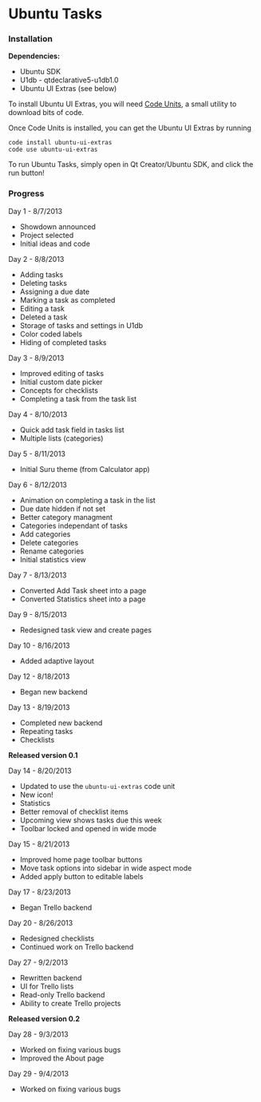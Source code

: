 Ubuntu Tasks
============

### Installation ###

**Dependencies:**

 * Ubuntu SDK
 * U1db - qtdeclarative5-u1db1.0
 * Ubuntu UI Extras (see below)

To install Ubuntu UI Extras, you will need [Code Units](https://github.com/iBeliever/code-units), a small utility to download bits of code.

Once Code Units is installed, you can get the Ubuntu UI Extras by running

    code install ubuntu-ui-extras
    code use ubuntu-ui-extras

To run Ubuntu Tasks, simply open in Qt Creator/Ubuntu SDK, and click the run button!

### Progress ###

Day 1 - 8/7/2013
 * Showdown announced
 * Project selected
 * Initial ideas and code

Day 2 - 8/8/2013
 * Adding tasks
 * Deleting tasks
 * Assigning a due date
 * Marking a task as completed
 * Editing a task
 * Deleted a task
 * Storage of tasks and settings in U1db
 * Color coded labels
 * Hiding of completed tasks

Day 3 - 8/9/2013
 * Improved editing of tasks
 * Initial custom date picker
 * Concepts for checklists
 * Completing a task from the task list

Day 4 - 8/10/2013
 * Quick add task field in tasks list
 * Multiple lists (categories)

Day 5 - 8/11/2013
 * Initial Suru theme (from Calculator app)

Day 6 - 8/12/2013
 * Animation on completing a task in the list
 * Due date hidden if not set
 * Better category managment
 * Categories independant of tasks
 * Add categories
 * Delete categories
 * Rename categories
 * Initial statistics view

Day 7 - 8/13/2013
 * Converted Add Task sheet into a page
 * Converted Statistics sheet into a page

Day 9 - 8/15/2013
 * Redesigned task view and create pages

Day 10 - 8/16/2013
 * Added adaptive layout

Day 12 - 8/18/2013
 * Began new backend

Day 13 - 8/19/2013
 * Completed new backend
 * Repeating tasks
 * Checklists

**Released version 0.1**

Day 14 - 8/20/2013
 * Updated to use the `ubuntu-ui-extras` code unit
 * New icon!
 * Statistics
 * Better removal of checklist items
 * Upcoming view shows tasks due this week
 * Toolbar locked and opened in wide mode

Day 15 - 8/21/2013
 * Improved home page toolbar buttons
 * Move task options into sidebar in wide aspect mode
 * Added apply button to editable labels

Day 17 - 8/23/2013
 * Began Trello backend

Day 20 - 8/26/2013
 * Redesigned checklists
 * Continued work on Trello backend

Day 27 - 9/2/2013
 * Rewritten backend
 * UI for Trello lists
 * Read-only Trello backend
 * Ability to create Trello projects

**Released version 0.2**

Day 28 - 9/3/2013
 * Worked on fixing various bugs
 * Improved the About page


Day 29 - 9/4/2013
 * Worked on fixing various bugs
